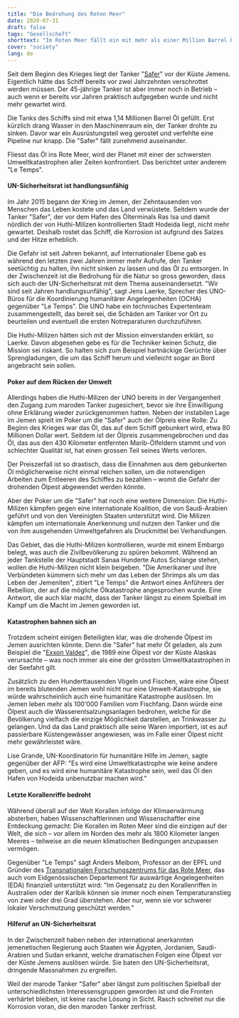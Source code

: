 ```yaml
---
title: "Die Bedrohung des Roten Meer"
date: 2020-07-31
draft: false
tags: "Gesellschaft"
shorttext: "Im Roten Meer fällt ein mit mehr als einer Million Barrel Öl gefüllter Tanker auseinander. Es droht eine Umweltkatastrophe."
cover: "society"
lang: de
---
```


Seit dem Beginn des Krieges liegt der Tanker "[Safer](https://www.bbc.com/news/world-middle-east-53417464 "Yemen: Decaying oil tanker in Red Sea threatens disaster")" vor der Küste Jemens. Eigentlich hätte das Schiff bereits vor zwei Jahrzehnten verschrottet werden müssen. Der 45-jährige Tanker ist aber immer noch in Betrieb – auch wenn er bereits vor Jahren praktisch aufgegeben wurde und nicht mehr gewartet wird.

Die Tanks des Schiffs sind mit etwa 1,14 Millionen Barrel Öl gefüllt. Erst kürzlich drang Wasser in den Maschinenraum ein, der Tanker drohte zu sinken. Davor war ein Ausrüstungsteil weg gerostet und verfehlte eine Pipeline nur knapp. Die "Safer" fällt zunehmend auseinander.

Fliesst das Öl ins Rote Meer, wird der Planet mit einer der schwersten Umweltkatastrophen aller Zeiten konfrontiert. Das berichtet unter anderem "Le Temps".

#### UN-Sicherheitsrat ist handlungsunfähig

Im Jahr 2015 begann der Krieg im Jemen, der Zehntausenden von Menschen das Leben kostete und das Land verwüstete. Seitdem wurde der Tanker "Safer", der vor dem Hafen des Ölterminals Ras Isa und damit nördlich der von Huthi-Milizen kontrollierten Stadt Hodeida liegt, nicht mehr gewartet. Deshalb rostet das Schiff, die Korrosion ist aufgrund des Salzes und der Hitze erheblich.

Die Gefahr ist seit Jahren bekannt, auf internationaler Ebene gab es während den letzten zwei Jahren immer mehr Aufrufe, den Tanker seetüchtig zu halten, ihn nicht sinken zu lassen und das Öl zu entsorgen. In der Zwischenzeit ist die Bedrohung für die Natur so gross geworden, dass sich auch der UN-Sicherheitsrat mit dem Thema auseinandersetzt. "Wir sind seit Jahren handlungsunfähig", sagt Jens Laerke, Sprecher des UNO-Büros für die Koordinierung humanitärer Angelegenheiten (OCHA) gegenüber "Le Temps". Die UNO habe ein technisches Expertenteam zusammengestellt, das bereit sei, die Schäden am Tanker vor Ort zu beurteilen und eventuell die ersten Notreparaturen durchzuführen.

Die Huthi-Milizen hätten sich mit der Mission einverstanden erklärt, so Laerke. Davon abgesehen gebe es für die Techniker keinen Schutz, die Mission sei riskant. So halten sich zum Beispiel hartnäckige Gerüchte über Sprengladungen, die um das Schiff herum und vielleicht sogar an Bord angebracht sein sollen.

#### Poker auf dem Rücken der Umwelt

Allerdings haben die Huthi-Milizen der UNO bereits in der Vergangenheit den Zugang zum maroden Tanker zugesichert, bevor sie ihre Einwilligung ohne Erklärung wieder zurückgenommen hatten. Neben der instabilen Lage im Jemen spielt im Poker um die "Safer" auch der Ölpreis eine Rolle: Zu Beginn des Krieges war das Öl, das auf dem Schiff gebunkert wird, etwa 80 Millionen Dollar wert. Seitdem ist der Ölpreis zusammengebrochen und das Öl, das aus den 430 Kilometer entfernten Marib-Ölfeldern stammt und von schlechter Qualität ist, hat einen grossen Teil seines Werts verloren.

Der Preiszerfall ist so drastisch, dass die Einnahmen aus dem gebunkerten Öl möglicherweise nicht einmal reichen sollen, um die notwendigen Arbeiten zum Entleeren des Schiffes zu bezahlen – womit die Gefahr der drohenden Ölpest abgewendet werden könnte.

Aber der Poker um die "Safer" hat noch eine weitere Dimension: Die Huthi-Milizen kämpfen gegen eine internationale Koalition, die von Saudi-Arabien geführt und von den Vereinigten Staaten unterstützt wird. Die Milizen kämpfen um internationale Anerkennung und nutzen den Tanker und die von ihm ausgehenden Umweltgefahren als Druckmittel bei Verhandlungen.

Das Gebiet, das die Huthi-Milizen kontrollieren, wurde mit einem Embargo belegt, was auch die Zivilbevölkerung zu spüren bekommt. Während an jeder Tankstelle der Hauptstadt Sanaa Hunderte Autos Schlange stehen, wollen die Huthi-Milizen nicht klein beigeben. "Die Amerikaner und ihre Verbündeten kümmern sich mehr um das Leben der Shrimps als um das Leben der Jemeniten", zitiert "Le Temps" die Antwort eines Anführers der Rebellion, der auf die mögliche Ölkatastrophe angesprochen wurde. Eine Antwort, die auch klar macht, dass der Tanker längst zu einem Spielball im Kampf um die Macht im Jemen geworden ist.

#### Katastrophen bahnen sich an

Trotzdem scheint einigen Beteiligten klar, was die drohende Ölpest im Jemen ausrichten könnte. Denn die "Safer" hat mehr Öl geladen, als zum Beispiel die "[Exxon Valdez](https://www.theatlantic.com/photo/2014/03/remembering-the-exxon-valdez-oil-spill/100703/ "Remembering the Exxon Valdez Oil Spill")", die 1989 eine Ölpest vor der Küste Alaskas verursachte – was noch immer als eine der grössten Umweltkatastrophen in der Seefahrt gilt.

Zusätzlich zu den Hunderttausenden Vögeln und Fischen, wäre eine Ölpest im bereits blutenden Jemen wohl nicht nur eine Umwelt-Katastrophe, sie würde wahrscheinlich auch eine humanitäre Katastrophe auslösen. Im Jemen leben mehr als 100'000 Familien vom Fischfang. Dann würde eine Ölpest auch die Wasserentsalzungsanlagen bedrohen, welche für die Bevölkerung vielfach die einzige Möglichkeit darstellen, an Trinkwasser zu gelangen. Und da das Land praktisch alle seine Waren importiert, ist es auf passierbare Küstengewässer angewiesen, was im Falle einer Ölpest nicht mehr gewährleistet wäre.

Lise Grande, UN-Koordinatorin für humanitäre Hilfe im Jemen, sagte gegenüber der AFP: "Es wird eine Umweltkatastrophe wie keine andere geben, und es wird eine humanitäre Katastrophe sein, weil das Öl den Hafen von Hodeida unbenutzbar machen wird."

#### Letzte Korallenriffe bedroht

Während überall auf der Welt Korallen infolge der Klimaerwärmung absterben, haben Wissenschaftlerinnen und Wissenschaftler eine Entdeckung gemacht: Die Korallen im Roten Meer sind die einzigen auf der Welt, die sich – vor allem im Norden des mehr als 1800 Kilometer langen Meeres – teilweise an die neuen klimatischen Bedingungen anzupassen vermögen.

Gegenüber "Le Temps" sagt Anders Meibom, Professor an der EPFL und Gründer des [Transnationalen Forschungszentrums für das Rote Meer](https://actu.epfl.ch/news/a-research-center-to-protect-the-red-sea-ecosystem/ "A research center to protect the Red Sea ecosystem"), das auch vom Eidgenössischen Departement für auswärtige Angelegenheiten (EDA) finanziell unterstützt wird: "Im Gegensatz zu den Korallenriffen in Australien oder der Karibik können sie immer noch einen Temperaturanstieg von zwei oder drei Grad überstehen. Aber nur, wenn sie vor schwerer lokaler Verschmutzung geschützt werden."

#### Hilferuf an UN-Sicherheitsrat

In der Zwischenzeit haben neben der international anerkannten jemenetischen Regierung auch Staaten wie Ägypten, Jordanien, Saudi-Arabien und Sudan erkannt, welche dramatischen Folgen eine Ölpest vor der Küste Jemens auslösen würde. Sie baten den UN-Sicherheitsrat, dringende Massnahmen zu ergreifen.

Weil der marode Tanker "Safer" aber längst zum politischen Spielball der unterschiedlichsten Interessensgruppen geworden ist und die Fronten verhärtet bleiben, ist keine rasche Lösung in Sicht. Rasch schreitet nur die Korrosion voran, die den maroden Tanker zerfrisst.
